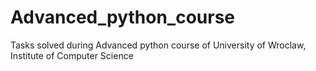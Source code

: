# Advanced_python_course

Tasks solved during Advanced python course of University of Wroclaw, Institute of Computer Science
